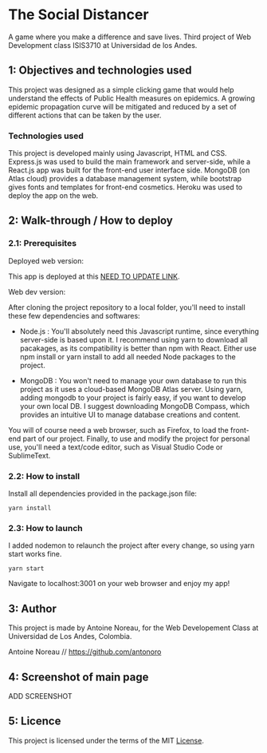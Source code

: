 # The Social Distancer

A game where you make a difference and save lives. Third project of Web Development class ISIS3710 at Universidad de los Andes.

## 1: Objectives and technologies used

This project was designed as a simple clicking game that would help understand the effects of Public Health measures on epidemics. A growing epidemic propagation curve will be mitigated and reduced by a set of different actions that can be taken by the user. 

### Technologies used

This project is developed mainly using Javascript, HTML and CSS. Express.js was used to build the main framework and server-side, while a React.js app was built for the front-end user interface side. MongoDB (on Atlas cloud) provides a database management system, while bootstrap gives fonts and templates for front-end cosmetics. Heroku was used to deploy the app on the web.

## 2: Walk-through / How to deploy

### 2.1: Prerequisites

Deployed web version:

This app is deployed at this <a href="/">NEED TO UPDATE LINK</a>.


Web dev version:

After cloning the project repository to a local folder, you'll need to install these few dependencies and softwares:

- Node.js : You'll absolutely need this Javascript runtime, since everything server-side is based upon it. I recommend using yarn to download all pacakages, as its compatibility is better than npm with React. Either use npm install or yarn install to add all needed Node packages to the project.

- MongoDB : You won't need to manage your own database to run this project as it uses a cloud-based MongoDB Atlas server. Using yarn, adding mongodb to your project is fairly easy, if you want to develop your own local DB. I suggest downloading MongoDB Compass, which provides an intuitive UI to manage database creations and content. 

You will of course need a web browser, such as Firefox, to load the front-end part of our project. Finally, to use and modify the project for personal use, you'll need a text/code editor, such as Visual Studio Code or SublimeText.  

### 2.2: How to install

Install all dependencies provided in the package.json file: 

```
yarn install

```

### 2.3: How to launch

I added nodemon to relaunch the project after every change, so using yarn start works fine.

```
yarn start
```

Navigate to localhost:3001 on your web browser and enjoy my app!

## 3: Author

This project is made by Antoine Noreau, for the Web Developement Class at Universidad de Los Andes, Colombia. 

Antoine Noreau // https://github.com/antonoro

## 4: Screenshot of main page

ADD SCREENSHOT

## 5: Licence

This project is licensed under the terms of the MIT <a href="./LICENSE.md">License</a>.
